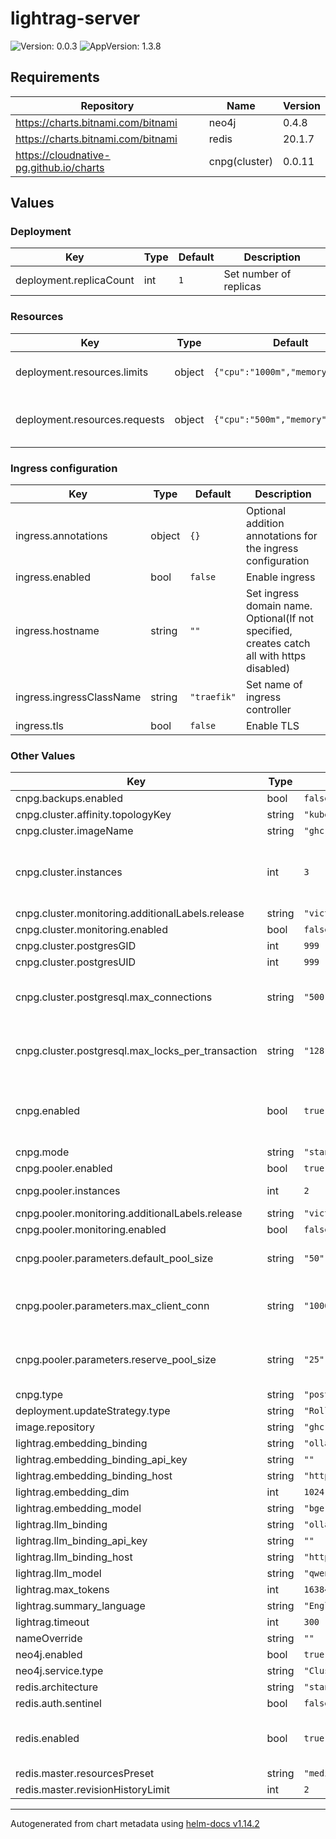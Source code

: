 # lightrag-server

![Version: 0.0.3](https://img.shields.io/badge/Version-0.0.3-informational?style=flat-square) ![AppVersion: 1.3.8](https://img.shields.io/badge/AppVersion-1.3.8-informational?style=flat-square)

## Requirements

| Repository | Name | Version |
|------------|------|---------|
| https://charts.bitnami.com/bitnami | neo4j | 0.4.8 |
| https://charts.bitnami.com/bitnami | redis | 20.1.7 |
| https://cloudnative-pg.github.io/charts | cnpg(cluster) | 0.0.11 |

## Values

### Deployment

| Key | Type | Default | Description |
|-----|------|---------|-------------|
| deployment.replicaCount | int | `1` | Set number of replicas |

### Resources

| Key | Type | Default | Description |
|-----|------|---------|-------------|
| deployment.resources.limits | object | `{"cpu":"1000m","memory":"2Gi"}` | Resource limits for web pods |
| deployment.resources.requests | object | `{"cpu":"500m","memory":"1Gi"}` | Resource requests for web pods |

### Ingress configuration

| Key | Type | Default | Description |
|-----|------|---------|-------------|
| ingress.annotations | object | `{}` | Optional addition annotations for the ingress configuration |
| ingress.enabled | bool | `false` | Enable ingress |
| ingress.hostname | string | `""` | Set ingress domain name. Optional(If not specified, creates catch all with https disabled) |
| ingress.ingressClassName | string | `"traefik"` | Set name of ingress controller |
| ingress.tls | bool | `false` | Enable TLS |

### Other Values

| Key | Type | Default | Description |
|-----|------|---------|-------------|
| cnpg.backups.enabled | bool | `false` |  |
| cnpg.cluster.affinity.topologyKey | string | `"kubernetes.io/hostname"` |  |
| cnpg.cluster.imageName | string | `"ghcr.io/eric-zadara/pgvector:17.4-0.8.0"` |  |
| cnpg.cluster.instances | int | `3` | Number of psql replicas. 1 is master, N-1 are replica |
| cnpg.cluster.monitoring.additionalLabels.release | string | `"victoria-metrics-k8s-stack"` |  |
| cnpg.cluster.monitoring.enabled | bool | `false` |  |
| cnpg.cluster.postgresGID | int | `999` |  |
| cnpg.cluster.postgresUID | int | `999` |  |
| cnpg.cluster.postgresql.max_connections | string | `"500"` | Max psql connections. Default was 100 |
| cnpg.cluster.postgresql.max_locks_per_transaction | string | `"128"` | Max locks per transaction. Default was 64 |
| cnpg.enabled | bool | `true` | Enable preconfigured cloudnative-pg psql configuration |
| cnpg.mode | string | `"standalone"` |  |
| cnpg.pooler.enabled | bool | `true` |  |
| cnpg.pooler.instances | int | `2` | Number of psql poolers |
| cnpg.pooler.monitoring.additionalLabels.release | string | `"victoria-metrics-k8s-stack"` |  |
| cnpg.pooler.monitoring.enabled | bool | `false` |  |
| cnpg.pooler.parameters.default_pool_size | string | `"50"` | Pool size. Default was 25 |
| cnpg.pooler.parameters.max_client_conn | string | `"1000"` | Max client connections, default was 1000 |
| cnpg.pooler.parameters.reserve_pool_size | string | `"25"` | Reservice pool size, default was 0/disabled |
| cnpg.type | string | `"postgresql"` |  |
| deployment.updateStrategy.type | string | `"RollingUpdate"` |  |
| image.repository | string | `"ghcr.io/hkuds/lightrag"` |  |
| lightrag.embedding_binding | string | `"ollama"` |  |
| lightrag.embedding_binding_api_key | string | `""` |  |
| lightrag.embedding_binding_host | string | `"http://ollama.ollama.svc.cluster.local:11434"` |  |
| lightrag.embedding_dim | int | `1024` |  |
| lightrag.embedding_model | string | `"bge-m3:latest"` |  |
| lightrag.llm_binding | string | `"ollama"` |  |
| lightrag.llm_binding_api_key | string | `""` |  |
| lightrag.llm_binding_host | string | `"http://ollama.ollama.svc.cluster.local:11434"` |  |
| lightrag.llm_model | string | `"qwen3:32b"` |  |
| lightrag.max_tokens | int | `16384` |  |
| lightrag.summary_language | string | `"English"` |  |
| lightrag.timeout | int | `300` |  |
| nameOverride | string | `""` |  |
| neo4j.enabled | bool | `true` |  |
| neo4j.service.type | string | `"ClusterIP"` |  |
| redis.architecture | string | `"standalone"` |  |
| redis.auth.sentinel | bool | `false` |  |
| redis.enabled | bool | `true` | Enable preconfigured redis configuration |
| redis.master.resourcesPreset | string | `"medium"` |  |
| redis.master.revisionHistoryLimit | int | `2` |  |

----------------------------------------------
Autogenerated from chart metadata using [helm-docs v1.14.2](https://github.com/norwoodj/helm-docs/releases/v1.14.2)
